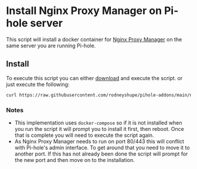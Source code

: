 # Install Nginx Proxy Manager on Pi-hole server

This script will install a docker container for [Nginx Proxy Manager](https://nginxproxymanager.com/) on the same server you are running Pi-hole.

## Install

To execute this script you can either [download](https://raw.githubusercontent.com/rodneyshupe/pihole-addons/main/nginx-proxy-manager/install.sh) and execute the script. or just execute the following:

```sh
curl https://raw.githubusercontent.com/rodneyshupe/pihole-addons/main/nginx-proxy-manager/install.sh | bash
```

### Notes

* This implementation uses `docker-compose` so if it is not installed when you run the script it will prompt you to install it first, then reboot.  Once that is complete you will need to execute the script again.
* As Nginx Proxy Manager needs to run on port 80/443 this will conflict with Pi-hole's admin interface.  To get around that you need to move it to another port.  If this has not already been done the script will prompt for the new port and then move on to the installation.
